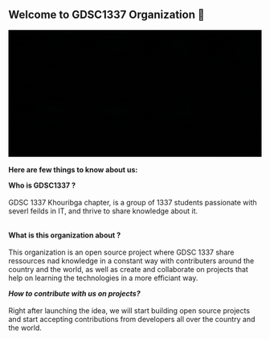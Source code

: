 ## Welcome to GDSC1337 Organization 👋


[<img src="https://github.com/GDSC1337/.github/blob/main/Untitled%20design.gif"/>](https://github.com/GDSC1337/.github/blob/main/Untitled%20design.gif)

**Here are few things to know about us:**

**Who is GDSC1337 ?** <br></br>
GDSC 1337 Khouribga chapter, is a group of 1337 students passionate with severl feilds in IT, and thrive to share knowledge about it.<br></br>

**What is this organization about ?** <br></br>
This organization is an open source project where GDSC 1337 share ressources nad knowledge in a constant way with contributers around the country and the world, as well as create and collaborate on projects that help on learning the technologies in a more efficiant way.

***How to contribute with us on projects?*** <br></br>
Right after launching the idea, we will start building open source projects and start accepting contributions from developers all over the country and the world.


